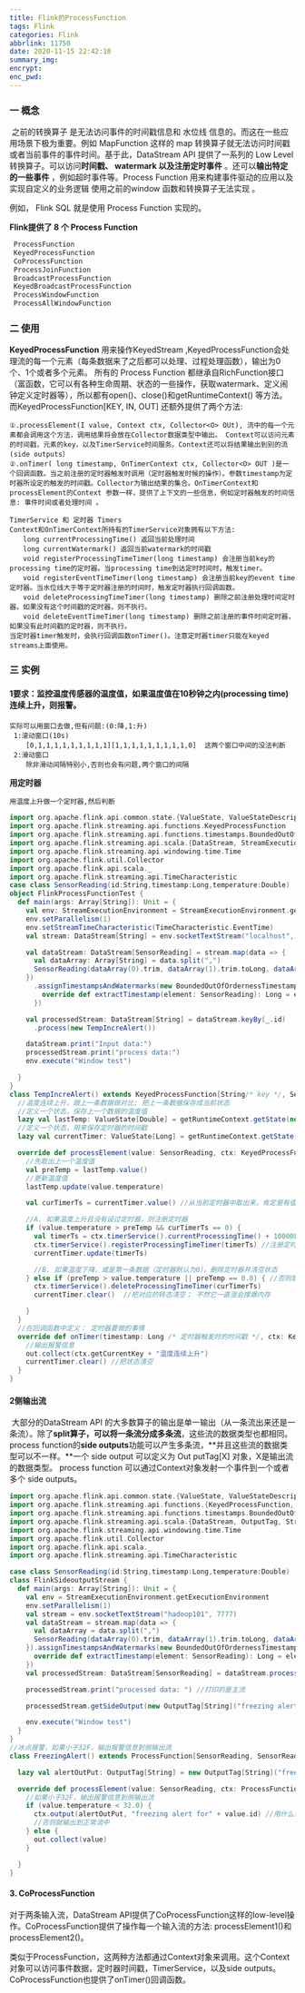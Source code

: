```yaml
---
title: Flink的ProcessFunction
tags: Flink
categories: Flink
abbrlink: 11750
date: 2020-11-15 22:42:10
summary_img:
encrypt:
enc_pwd:
---
```


### 一 概念

​	之前的转换算子 是无法访问事件的时间戳信息和 水位线 信息的。而这在一些应用场景下极为重要。例如 MapFunction 这样的 map 转换算子就无法访问时间戳或者当前事件的事件时间。基于此，DataStream API 提供了一系列的 Low Level 转换算子。可以访问**时间戳、 watermark 以及注册定时事件** 。还可以**输出特定的一些事件** ，例如超时事件等。Process Function 用来构建事件驱动的应用以及实现自定义的业务逻辑 使用之前的window 函数和转换算子无法实现 。

例如， Flink SQL 就是使用 Process Function 实现的。

**Flink提供了 8 个 Process Function**

```scala
 ProcessFunction
 KeyedProcessFunction
 CoProcessFunction
 ProcessJoinFunction
 BroadcastProcessFunction
 KeyedBroadcastProcessFunction
 ProcessWindowFunction
 ProcessAllWindowFunction
```

### 二 使用

**KeyedProcessFunction**
  用来操作KeyedStream ,KeyedProcessFunction会处理流的每一个元素（每条数据来了之后都可以处理、过程处理函数），输出为0个、1个或者多个元素。
所有的 Process Function 都继承自RichFunction接口（富函数，它可以有各种生命周期、状态的一些操作，获取watermark、定义闹钟定义定时器等），所以都有open()、close()和getRuntimeContext() 等方法。
而KeyedProcessFunction[KEY, IN, OUT] 还额外提供了两个方法:

```
①.processElement(I value, Context ctx, Collector<O> OUt), 流中的每一个元素都会调用这个方法，调用结果将会放在Collector数据类型中输出。 Context可以访问元素的时间戳，元素的key，以及TimerService时间服务。Context还可以将结果输出到别的流(side outputs）
②.onTimer( long timestamp, OnTimerContext ctx, Collector<O> OUT )是一个回调函数。当之前注册的定时器触发时调用（定时器触发时候的操作）。参数timestamp为定时器所设定的触发的时间戳。Collector为输出结果的集合。OnTimerContext和processElement的Context 参数一样，提供了上下文的一些信息，例如定时器触发的时间信息: 事件时间或者处理时间 。
```

```
TimerService 和 定时器 Timers
Context和OnTimerContext所持有的TimerService对象拥有以下方法:
　　long currentProcessingTime() 返回当前处理时间
　　long currentWatermark() 返回当前watermark的时间戳
　　void registerProcessingTimeTimer(long timestamp) 会注册当前key的processing time的定时器。当processing time到达定时时间时，触发timer。
　　void registerEventTimeTimer(long timestamp) 会注册当前key的event time 定时器。当水位线大于等于定时器注册的时间时，触发定时器执行回调函数。
　　void deleteProcessingTimeTimer(long timestamp) 删除之前注册处理时间定时器。如果没有这个时间戳的定时器，则不执行。
　　void deleteEventTimeTimer(long timestamp) 删除之前注册的事件时间定时器，如果没有此时间戳的定时器，则不执行。
当定时器timer触发时，会执行回调函数onTimer()。注意定时器timer只能在keyed streams上面使用。
```

### 三 实例

#### 1**要求：监控温度传感器的温度值，如果温度值在10秒钟之内(processing time)连续上升，则报警。**

```
实际可以用窗口去做,但有问题:(0:降,1:升)
 1:滚动窗口(10s)
 	[0,1,1,1,1,1,1,1,1,1][1,1,1,1,1,1,1,1,1,0]  这两个窗口中间的没法判断
 2:滑动窗口
 	除非滑动间隔特别小,否则也会有问题,两个窗口的间隔
```

**用定时器**

```
用温度上升做一个定时器,然后判断
```

```scala
import org.apache.flink.api.common.state.{ValueState, ValueStateDescriptor}
import org.apache.flink.streaming.api.functions.KeyedProcessFunction
import org.apache.flink.streaming.api.functions.timestamps.BoundedOutOfOrdernessTimestampExtractor
import org.apache.flink.streaming.api.scala.{DataStream, StreamExecutionEnvironment}
import org.apache.flink.streaming.api.windowing.time.Time
import org.apache.flink.util.Collector
import org.apache.flink.api.scala._
import org.apache.flink.streaming.api.TimeCharacteristic
case class SensorReading(id:String,timestamp:Long,temperature:Double)
object FlinkProcessFunctionTest {
  def main(args: Array[String]): Unit = {
    val env: StreamExecutionEnvironment = StreamExecutionEnvironment.getExecutionEnvironment
    env.setParallelism(1)
    env.setStreamTimeCharacteristic(TimeCharacteristic.EventTime)
    val stream: DataStream[String] = env.socketTextStream("localhost", 7777)

    val dataStream: DataStream[SensorReading] = stream.map(data => {
      val dataArray: Array[String] = data.split(",")
      SensorReading(dataArray(0).trim, dataArray(1).trim.toLong, dataArray(2).trim.toDouble)
    })
      .assignTimestampsAndWatermarks(new BoundedOutOfOrdernessTimestampExtractor[SensorReading](Time.seconds(1)) {
        override def extractTimestamp(element: SensorReading): Long = element.timestamp * 1000
      })

    val processedStream: DataStream[String] = dataStream.keyBy(_.id)
      .process(new TempIncreAlert())

    dataStream.print("Input data:")
    processedStream.print("process data:")
    env.execute("Window test")

  }
}
class TempIncreAlert() extends KeyedProcessFunction[String/* key */, SensorReading/* input */, String/* output */] {
  //温度连续上升，跟上一条数据做对比; 把上一条数据保存成当前状态
  //定义一个状态，保存上一个数据的温度值
  lazy val lastTemp: ValueState[Double] = getRuntimeContext.getState(new ValueStateDescriptor[Double]("lastTemp", classOf[Double]))
  //定义一个状态，用来保存定时器的时间戳
  lazy val currentTimer: ValueState[Long] = getRuntimeContext.getState(new ValueStateDescriptor[Long]("currentTimer", classOf[Long]))

  override def processElement(value: SensorReading, ctx: KeyedProcessFunction[String, SensorReading, String]#Context, out: Collector[String]): Unit = {
    //先取出上一个温度值
    val preTemp = lastTemp.value()
    //更新温度值
    lastTemp.update(value.temperature)

    val curTimerTs = currentTimer.value() //从当前定时器中取出来，肯定是有值的，默认值为0；

    //A. 如果温度上升且没有设过定时器，则注册定时器
    if (value.temperature > preTemp && curTimerTs == 0) {
      val timerTs = ctx.timerService().currentProcessingTime() + 10000L //当前时间 + 10s
      ctx.timerService().registerProcessingTimeTimer(timerTs) //注册定时器
      currentTimer.update(timerTs)

      //B. 如果温度下降，或是第一条数据（定时器默认为0），删除定时器并清空状态
    } else if (preTemp > value.temperature || preTemp == 0.0) { //否则就删除定时器
      ctx.timerService().deleteProcessingTimeTimer(curTimerTs)
      currentTimer.clear()  //把对应的转态清空； 不然它一直涨会撑爆内存

    }
  }
  //在回调函数中定义： 定时器要做的事情
  override def onTimer(timestamp: Long /* 定时器触发时的时间戳 */, ctx: KeyedProcessFunction[String, SensorReading, String]#OnTimerContext, out: Collector[String]): Unit = {
    //输出报警信息
    out.collect(ctx.getCurrentKey + "温度连续上升")
    currentTimer.clear() //把状态清空
  }
}
```

#### 2**侧输出流**

​	大部分的DataStream API 的大多数算子的输出是单一输出（从一条流出来还是一条流）。除了**split算子，可以将一条流分成多条流**，这些流的数据类型也都相同。 process function的**side outputs**功能可以产生多条流，**并且这些流的数据类型可以不一样。**一个 side output 可以定义为 Out putTag[X] 对象，X是输出流的数据类型。 process function 可以通过Context对象发射一个事件到一个或者多个 side outputs。

```scala
import org.apache.flink.api.common.state.{ValueState, ValueStateDescriptor}
import org.apache.flink.streaming.api.functions.{KeyedProcessFunction, ProcessFunction}
import org.apache.flink.streaming.api.functions.timestamps.BoundedOutOfOrdernessTimestampExtractor
import org.apache.flink.streaming.api.scala.{DataStream, OutputTag, StreamExecutionEnvironment}
import org.apache.flink.streaming.api.windowing.time.Time
import org.apache.flink.util.Collector
import org.apache.flink.api.scala._
import org.apache.flink.streaming.api.TimeCharacteristic

case class SensorReading(id:String,timestamp:Long,temperature:Double)
class FlinkSideoutputStream {
  def main(args: Array[String]): Unit = {
    val env = StreamExecutionEnvironment.getExecutionEnvironment
    env.setParallelism(1)
    val stream = env.socketTextStream("hadoop101", 7777)
    val dataStream = stream.map(data => {
      val dataArray = data.split(",")
      SensorReading(dataArray(0).trim, dataArray(1).trim.toLong, dataArray(2).trim.toDouble)
    }).assignTimestampsAndWatermarks(new BoundedOutOfOrdernessTimestampExtractor[SensorReading](Time.seconds(1)) {
      override def extractTimestamp(element: SensorReading): Long = element.timestamp * 1000
    })
    val processedStream: DataStream[SensorReading] = dataStream.process(new FreezingAlert())

    processedStream.print("processed data: ") //打印的是主流

    processedStream.getSideOutput(new OutputTag[String]("freezing alert")).print("alert data") //打印侧输出流

    env.execute("Window test")
  }
}
//冰点报警，如果小于32F，输出报警信息到侧输出流
class FreezingAlert() extends ProcessFunction[SensorReading, SensorReading] { //继承ProcessFunction，没有keyBy了；后一个为主输出流

  lazy val alertOutPut: OutputTag[String] = new OutputTag[String]("freezing alert")

  override def processElement(value: SensorReading, ctx: ProcessFunction[SensorReading, SensorReading]#Context, out: Collector[SensorReading]): Unit = {
    //如果小于32F，输出报警信息到侧输出流
    if (value.temperature < 32.0) {
      ctx.output(alertOutPut, "freezing alert for" + value.id) //用什么来标记侧输出流，OutputTag作为戳
      //否则就输出到正常流中
    } else {
      out.collect(value)
    }

  }
}
```

#### 3. CoProcessFunction

对于两条输入流，DataStream API提供了CoProcessFunction这样的low-level操作。CoProcessFunction提供了操作每一个输入流的方法: processElement1()和processElement2()。

类似于ProcessFunction，这两种方法都通过Context对象来调用。这个Context对象可以访问事件数据，定时器时间戳，TimerService，以及side outputs。CoProcessFunction也提供了onTimer()回调函数。 

